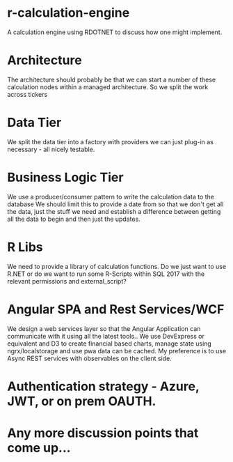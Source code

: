 # r-calculation-engine
A calculation engine using RDOTNET to discuss how one might implement.

# Architecture
The architecture should probably be that we can start a number of these calculation nodes within a managed architecture. 
So we split the work across tickers

# Data Tier
We split the data tier into a factory with providers we can just plug-in as necessary - all nicely testable.

# Business Logic Tier
We use a producer/consumer pattern to write the calculation data to the database
We should limit this to provide a date from so that we don't get all the data, just the stuff we need
and establish a difference between getting all the data to begin and then just the updates.

# R Libs
We need to provide a library of calculation functions. Do we just want to use R.NET or do we want to run some R-Scripts within
SQL 2017 with the relevant permissions and external_script?

# Angular SPA and Rest Services/WCF
We design a web services layer so that the Angular Application can communicate with it using all the latest tools..
We use DevExpress or equivalent and D3 to create financial based charts, manage state using ngrx/localstorage and use pwa
data can be cached. My preference is to use Async REST services with observables on the client side.

# Authentication strategy - Azure, JWT, or on prem OAUTH.

# Any more discussion points that come up...
